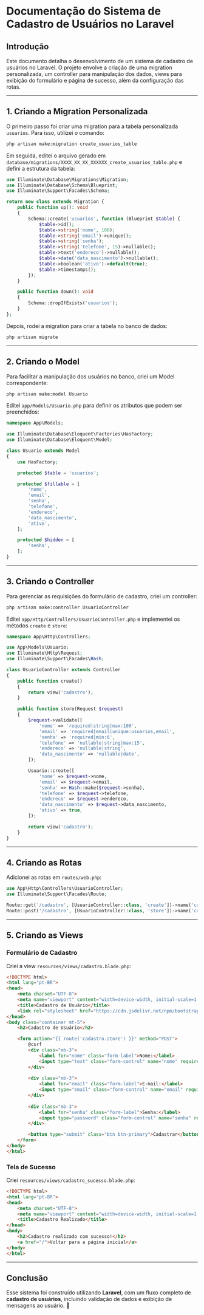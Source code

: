 # Documentação do Sistema de Cadastro de Usuários no Laravel

## Introdução
Este documento detalha o desenvolvimento de um sistema de cadastro de usuários no Laravel. O projeto envolve a criação de uma migration personalizada, um controller para manipulação dos dados, views para exibição do formulário e página de sucesso, além da configuração das rotas.

---

## 1. Criando a Migration Personalizada
O primeiro passo foi criar uma migration para a tabela personalizada `usuarios`. Para isso, utilizei o comando:

```bash
php artisan make:migration create_usuarios_table
```

Em seguida, editei o arquivo gerado em `database/migrations/XXXX_XX_XX_XXXXXX_create_usuarios_table.php` e defini a estrutura da tabela:

```php
use Illuminate\Database\Migrations\Migration;
use Illuminate\Database\Schema\Blueprint;
use Illuminate\Support\Facades\Schema;

return new class extends Migration {
    public function up(): void
    {
        Schema::create('usuarios', function (Blueprint $table) {
            $table->id();
            $table->string('nome', 100);
            $table->string('email')->unique();
            $table->string('senha');
            $table->string('telefone', 15)->nullable();
            $table->text('endereco')->nullable();
            $table->date('data_nascimento')->nullable();
            $table->boolean('ativo')->default(true);
            $table->timestamps();
        });
    }

    public function down(): void
    {
        Schema::dropIfExists('usuarios');
    }
};
```

Depois, rodei a migration para criar a tabela no banco de dados:

```bash
php artisan migrate
```

---

## 2. Criando o Model
Para facilitar a manipulação dos usuários no banco, criei um Model correspondente:

```bash
php artisan make:model Usuario
```

Editei `app/Models/Usuario.php` para definir os atributos que podem ser preenchidos:

```php
namespace App\Models;

use Illuminate\Database\Eloquent\Factories\HasFactory;
use Illuminate\Database\Eloquent\Model;

class Usuario extends Model
{
    use HasFactory;

    protected $table = 'usuarios';

    protected $fillable = [
        'nome',
        'email',
        'senha',
        'telefone',
        'endereco',
        'data_nascimento',
        'ativo',
    ];

    protected $hidden = [
        'senha',
    ];
}
```

---

## 3. Criando o Controller
Para gerenciar as requisições do formulário de cadastro, criei um controller:

```bash
php artisan make:controller UsuarioController
```

Editei `app/Http/Controllers/UsuarioController.php` e implementei os métodos `create` e `store`:

```php
namespace App\Http\Controllers;

use App\Models\Usuario;
use Illuminate\Http\Request;
use Illuminate\Support\Facades\Hash;

class UsuarioController extends Controller
{
    public function create()
    {
        return view('cadastro');
    }

    public function store(Request $request)
    {
        $request->validate([
            'nome' => 'required|string|max:100',
            'email' => 'required|email|unique:usuarios,email',
            'senha' => 'required|min:6',
            'telefone' => 'nullable|string|max:15',
            'endereco' => 'nullable|string',
            'data_nascimento' => 'nullable|date',
        ]);

        Usuario::create([
            'nome' => $request->nome,
            'email' => $request->email,
            'senha' => Hash::make($request->senha),
            'telefone' => $request->telefone,
            'endereco' => $request->endereco,
            'data_nascimento' => $request->data_nascimento,
            'ativo' => true,
        ]);

        return view('cadastro');
    }
}
```

---

## 4. Criando as Rotas
Adicionei as rotas em `routes/web.php`:

```php
use App\Http\Controllers\UsuarioController;
use Illuminate\Support\Facades\Route;

Route::get('/cadastro', [UsuarioController::class, 'create'])->name('cadastro');
Route::post('/cadastro', [UsuarioController::class, 'store'])->name('cadastro.store');
```

---

## 5. Criando as Views

### Formulário de Cadastro
Criei a view `resources/views/cadastro.blade.php`:

```html
<!DOCTYPE html>
<html lang="pt-BR">
<head>
    <meta charset="UTF-8">
    <meta name="viewport" content="width=device-width, initial-scale=1.0">
    <title>Cadastro de Usuário</title>
    <link rel="stylesheet" href="https://cdn.jsdelivr.net/npm/bootstrap@5.3.0/dist/css/bootstrap.min.css">
</head>
<body class="container mt-5">
    <h2>Cadastro de Usuário</h2>

    <form action="{{ route('cadastro.store') }}" method="POST">
        @csrf
        <div class="mb-3">
            <label for="nome" class="form-label">Nome:</label>
            <input type="text" class="form-control" name="nome" required>
        </div>
        
        <div class="mb-3">
            <label for="email" class="form-label">E-mail:</label>
            <input type="email" class="form-control" name="email" required>
        </div>
        
        <div class="mb-3">
            <label for="senha" class="form-label">Senha:</label>
            <input type="password" class="form-control" name="senha" required>
        </div>

        <button type="submit" class="btn btn-primary">Cadastrar</button>
    </form>
</body>
</html>
```

### Tela de Sucesso
Criei `resources/views/cadastro_sucesso.blade.php`:

```html
<!DOCTYPE html>
<html lang="pt-BR">
<head>
    <meta charset="UTF-8">
    <meta name="viewport" content="width=device-width, initial-scale=1.0">
    <title>Cadastro Realizado</title>
</head>
<body>
    <h2>Cadastro realizado com sucesso!</h2>
    <a href="/">Voltar para a página inicial</a>
</body>
</html>
```

---

## Conclusão
Esse sistema foi construído utilizando **Laravel**, com um fluxo completo de **cadastro de usuários**, incluindo validação de dados e exibição de mensagens ao usuário. 🚀


